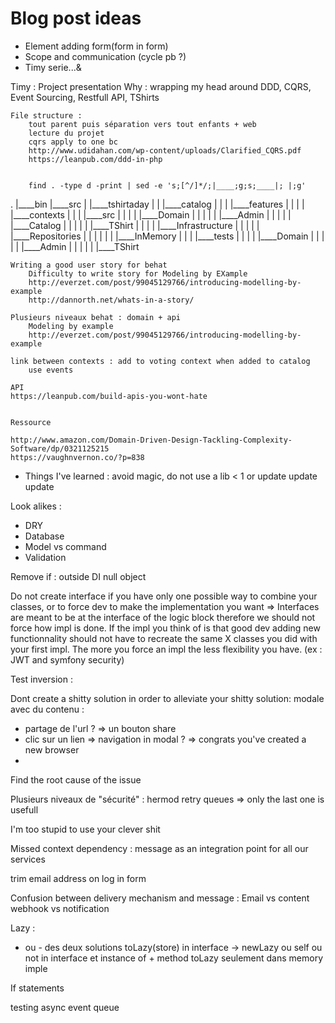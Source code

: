 # Blog post ideas
* Element adding form(form in form)
* Scope and communication (cycle pb ?)
* Timy serie...&

Timy :
    Project presentation
        Why : wrapping my head around DDD, CQRS, Event Sourcing, Restfull API, TShirts

    File structure :
        tout parent puis séparation vers tout enfants + web
        lecture du projet
        cqrs apply to one bc
        http://www.udidahan.com/wp-content/uploads/Clarified_CQRS.pdf
        https://leanpub.com/ddd-in-php


        find . -type d -print | sed -e 's;[^/]*/;|____;g;s;____|; |;g'

.
|____bin
|____src
| |____tshirtaday
| | |____catalog
| | | |____features
| | | | |____contexts
| | | |____src
| | | | |____Domain
| | | | | |____Admin
| | | | | |____Catalog
| | | | | |____TShirt
| | | | |____Infrastructure
| | | | | |____Repositories
| | | | | | |____InMemory
| | | |____tests
| | | | |____Domain
| | | | | |____Admin
| | | | | |____TShirt




    Writing a good user story for behat
        Difficulty to write story for Modeling by EXample
        http://everzet.com/post/99045129766/introducing-modelling-by-example
        http://dannorth.net/whats-in-a-story/

    Plusieurs niveaux behat : domain + api
        Modeling by example
        http://everzet.com/post/99045129766/introducing-modelling-by-example

    link between contexts : add to voting context when added to catalog
        use events

    API
    https://leanpub.com/build-apis-you-wont-hate


    Ressource

    http://www.amazon.com/Domain-Driven-Design-Tackling-Complexity-Software/dp/0321125215
    https://vaughnvernon.co/?p=838


* Things I've learned : avoid magic, do not use a lib < 1 or update update update

Look alikes :
- DRY
- Database
- Model vs command
- Validation

Remove if :
outside
DI
null object


Do not create interface if you have only one possible way to combine your classes, or to force dev to make the implementation you want => Interfaces are meant to be at the interface of the logic block therefore we should not force how impl is done. If the impl you think of is that good dev adding new functionnality should not have to recreate the same X classes you did with your first impl. The more you force an impl the less flexibility you have. (ex : JWT and symfony security)


Test inversion :


Dont create a shitty solution in order to alleviate your shitty solution:
modale avec du contenu :
* partage de l'url ? => un bouton share
* clic sur un lien => navigation in modal ? => congrats you've created a new browser
* 

Find the root cause of the issue

Plusieurs niveaux de "sécurité" : hermod retry queues => only the last one is usefull


I'm too stupid to use your clever shit



Missed context dependency : message as an integration point for all our services


trim email address on log in form



Confusion between delivery mechanism and message :
Email vs content
webhook vs notification


Lazy :
+ ou - des deux solutions
 toLazy(store) in interface -> newLazy ou self
ou not in interface et instance of + method toLazy seulement dans memory imple


If statements

testing async event queue
